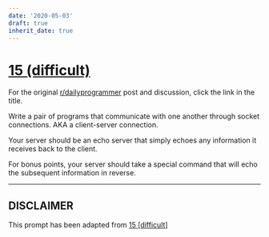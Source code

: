 ```yaml
---
date: '2020-05-03'
draft: true
inherit_date: true
---
```


# [15 (difficult)](https://www.reddit.com/r/dailyprogrammer/comments/q4dz1/2242012_challenge_15_difficult/)

For the original [r/dailyprogrammer](https://www.reddit.com/r/dailyprogrammer/) post and discussion, click the link in the title.

Write a pair of programs that communicate with one another through socket connections. AKA a client-server connection.

Your server should be an echo server that simply echoes any information it receives back to the client. 

For bonus points, your server should take a special command that will echo the subsequent information in reverse. 


----
## **DISCLAIMER**
This prompt has been adapted from [15 [difficult]](https://www.reddit.com/r/dailyprogrammer/comments/q4dz1/2242012_challenge_15_difficult/
)
